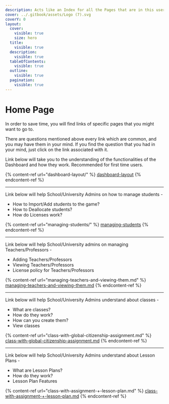 ```yaml
---
description: Acts like an Index for all the Pages that are in this user manual.
cover: ../.gitbook/assets/Logo (7).svg
coverY: 0
layout:
  cover:
    visible: true
    size: hero
  title:
    visible: true
  description:
    visible: true
  tableOfContents:
    visible: true
  outline:
    visible: true
  pagination:
    visible: true
---
```


# Home Page

In order to save time, you will find links of specific pages that you might want to go to.

There are questions mentioned above every link which are common, and you may have them in your mind. If you find the question that you had in your mind, just click on the link associated with it.

Link below will take you to the understanding of the functionalities of the Dashboard and how they work. Recommended for first time users.

{% content-ref url="dashboard-layout/" %}
[dashboard-layout](dashboard-layout/)
{% endcontent-ref %}

***

Link below will help School/University Admins on how to manage students -

* How to Import/Add students to the game?
* How to Deallocate students?
* How do Licenses work?

{% content-ref url="managing-students/" %}
[managing-students](managing-students/)
{% endcontent-ref %}

***

Link below will help School/University admins on managing Teachers/Professors -

* Adding Teachers/Professors
* Viewing Teachers/Professors
* License policy for Teachers/Professors

{% content-ref url="managing-teachers-and-viewing-them.md" %}
[managing-teachers-and-viewing-them.md](managing-teachers-and-viewing-them.md)
{% endcontent-ref %}

***

Link below will help School/University Admins understand about classes -

* What are classes?
* How do they work?
* How can you create them?
* View classes

{% content-ref url="class-with-global-citizenship-assignment.md" %}
[class-with-global-citizenship-assignment.md](class-with-global-citizenship-assignment.md)
{% endcontent-ref %}

***

Link below will help School/University Admins understand about Lesson Plans -

* What are Lesson Plans?
* How do they work?
* Lesson Plan Features

{% content-ref url="class-with-assignment-+-lesson-plan.md" %}
[class-with-assignment-+-lesson-plan.md](class-with-assignment-+-lesson-plan.md)
{% endcontent-ref %}
